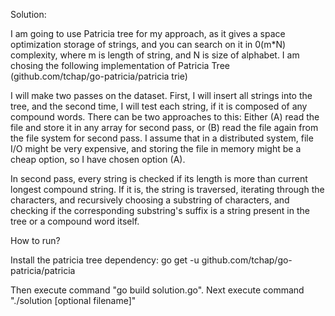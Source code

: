 Solution:

I am going to use Patricia tree for my approach, as it gives a space optimization storage of strings, and you can search on it in 0(m*N) complexity, where m is length of string, and N is size of alphabet. I am chosing the following implementation of Patricia Tree (github.com/tchap/go-patricia/patricia trie)

I will make two passes on the dataset. First, I will insert all strings into the tree, and the second time, I will test each string, if it is composed of any compound words. There can be two approaches to this: Either  (A) read the file and store it in any array for second pass, or (B) read the file again from the file system for second pass. I assume that in a distributed system, file I/O might be very expensive, and storing the file in memory might be a cheap option, so I have chosen option (A). 

In second pass, every string is checked if its length is more than current longest compound string. If it is, the string is traversed, iterating through the characters, and recursively choosing a substring of characters, and checking if the corresponding substring's suffix is a string present in the tree or a compound word itself.

How to run?

Install the patricia tree dependency: go get -u github.com/tchap/go-patricia/patricia

Then execute command "go build solution.go". Next execute command "./solution [optional filename]"